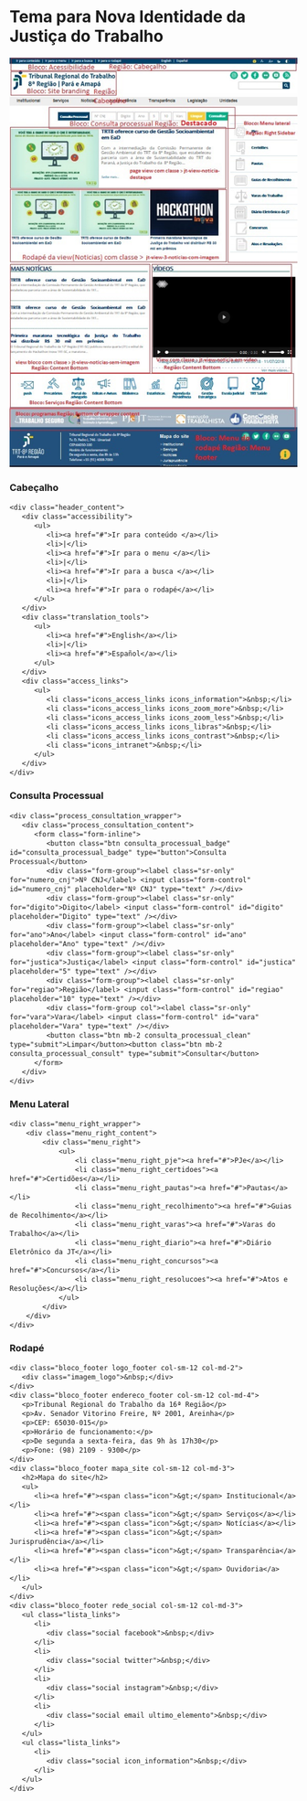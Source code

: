# Tema para Nova Identidade da Justiça do Trabalho

![Tema do Novo Portal](README_screenshot.jpg)

### Cabeçalho
	<div class="header_content">
	   <div class="accessibility">
		  <ul>
			 <li><a href="#">Ir para conteúdo </a></li>
			 <li>|</li>
			 <li><a href="#">Ir para o menu </a></li>
			 <li>|</li>
			 <li><a href="#">Ir para a busca </a></li>
			 <li>|</li>
			 <li><a href="#">Ir para o rodapé</a></li>
		  </ul>
	   </div>
	   <div class="translation_tools">
		  <ul>
			 <li><a href="#">English</a></li>
			 <li>|</li>
			 <li><a href="#">Español</a></li>
		  </ul>
	   </div>
	   <div class="access_links">
		  <ul>
			 <li class="icons_access_links icons_information">&nbsp;</li>
			 <li class="icons_access_links icons_zoom_more">&nbsp;</li>
			 <li class="icons_access_links icons_zoom_less">&nbsp;</li>
			 <li class="icons_access_links icons_libras">&nbsp;</li>
			 <li class="icons_access_links icons_contrast">&nbsp;</li>
			 <li class="icons_intranet">&nbsp;</li>
		  </ul>
	   </div>
	</div>
	
### Consulta Processual
	<div class="process_consultation_wrapper">
	   <div class="process_consultation_content">
		  <form class="form-inline">
			 <button class="btn consulta_processual_badge" id="consulta_processual_badge" type="button">Consulta Processual</button>
			 <div class="form-group"><label class="sr-only" for="numero_cnj">Nº CNJ</label> <input class="form-control" id="numero_cnj" placeholder="Nº CNJ" type="text" /></div>
			 <div class="form-group"><label class="sr-only" for="digito">Digito</label> <input class="form-control" id="digito" placeholder="Digito" type="text" /></div>
			 <div class="form-group"><label class="sr-only" for="ano">Ano</label> <input class="form-control" id="ano" placeholder="Ano" type="text" /></div>
			 <div class="form-group"><label class="sr-only" for="justica">Justiça</label> <input class="form-control" id="justica" placeholder="5" type="text" /></div>
			 <div class="form-group"><label class="sr-only" for="regiao">Região</label> <input class="form-control" id="regiao" placeholder="10" type="text" /></div>
			 <div class="form-group col"><label class="sr-only" for="vara">Vara</label> <input class="form-control" id="vara" placeholder="Vara" type="text" /></div>
			 <button class="btn mb-2 consulta_processual_clean" type="submit">Limpar</button><button class="btn mb-2 consulta_processual_consult" type="submit">Consultar</button>
		  </form>
	   </div>
	</div>

### Menu Lateral
	<div class="menu_right_wrapper">
		<div class="menu_right_content">
			<div class="menu_right">
				<ul>
					<li class="menu_right_pje"><a href="#">PJe</a></li>
					<li class="menu_right_certidoes"><a href="#">Certidões</a></li>
					<li class="menu_right_pautas"><a href="#">Pautas</a></li>
					<li class="menu_right_recolhimento"><a href="#">Guias de Recolhimento</a></li>
					<li class="menu_right_varas"><a href="#">Varas do Trabalho</a></li>
					<li class="menu_right_diario"><a href="#">Diário Eletrônico da JT</a></li>
					<li class="menu_right_concursos"><a href="#">Concursos</a></li>
					<li class="menu_right_resolucoes"><a href="#">Atos e Resoluções</a></li>
				</ul>
			</div>
		</div>
	</div>
### Rodapé
	<div class="bloco_footer logo_footer col-sm-12 col-md-2">
	   <div class="imagem_logo">&nbsp;</div>
	</div>
	<div class="bloco_footer endereco_footer col-sm-12 col-md-4">
	   <p>Tribunal Regional do Trabalho da 16ª Região</p>
	   <p>Av. Senador Vitorino Freire, Nº 2001, Areinha</p>
	   <p>CEP: 65030-015</p>
	   <p>Horário de funcionamento:</p>
	   <p>De segunda a sexta-feira, das 9h às 17h30</p>
	   <p>Fone: (98) 2109 - 9300</p>
	</div>
	<div class="bloco_footer mapa_site col-sm-12 col-md-3">
	   <h2>Mapa do site</h2>
	   <ul>
		  <li><a href="#"><span class="icon">&gt;</span> Institucional</a></li>
		  <li><a href="#"><span class="icon">&gt;</span> Serviços</a></li>
		  <li><a href="#"><span class="icon">&gt;</span> Notícias</a></li>
		  <li><a href="#"><span class="icon">&gt;</span> Jurisprudência</a></li>
		  <li><a href="#"><span class="icon">&gt;</span> Transparência</a></li>
		  <li><a href="#"><span class="icon">&gt;</span> Ouvidoria</a></li>
	   </ul>
	</div>
	<div class="bloco_footer rede_social col-sm-12 col-md-3">
	   <ul class="lista_links">
		  <li>
			 <div class="social facebook">&nbsp;</div>
		  </li>
		  <li>
			 <div class="social twitter">&nbsp;</div>
		  </li>
		  <li>
			 <div class="social instagram">&nbsp;</div>
		  </li>
		  <li>
			 <div class="social email ultimo_elemento">&nbsp;</div>
		  </li>
	   </ul>
	   <ul class="lista_links">
		  <li>
			 <div class="social icon_information">&nbsp;</div>
		  </li>
	   </ul>
	</div>
